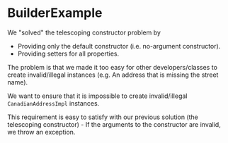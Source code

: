 BuilderExample
==============

We "solved" the telescoping constructor problem by
 * Providing only the default constructor (i.e. no-argument constructor).
 * Providing setters for all properties.

The problem is that we made it too easy for other developers/classes to create invalid/illegal instances (e.g. An address that is missing the street name).

We want to ensure that it is impossible to create invalid/illegal `CanadianAddressImpl` instances.     

This requirement is easy to satisfy with our previous solution (the telescoping constructor) - If the arguments to the constructor are invalid, we throw an exception.
